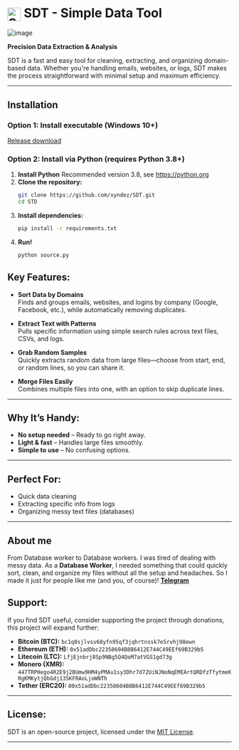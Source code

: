 # <img src="https://github.com/user-attachments/assets/43cd1ac7-8b2f-44d6-91a8-2ac11a38c1e8" alt="SDT" width="30" style="vertical-align: middle;"/> SDT - Simple Data Tool


![image](https://github.com/user-attachments/assets/1c07a8d4-d2ea-420a-b163-365b8a91ecfc)


**Precision Data Extraction & Analysis**

SDT is a fast and easy tool for cleaning, extracting, and organizing domain-based data. Whether you're handling emails, websites, or logs, SDT makes the process straightforward with minimal setup and maximum efficiency.

---

## Installation
### Option 1: Install executable (Windows 10+)
[Release download
](https://github.com/xyndez/SDT/releases/download/v1.1/SimpleDataTool.v1.1.zip)
### Option 2: Install via Python (requires Python 3.8+)

1. **Install Python**
  Recommended version 3.8, see https://python.org
1. **Clone the repository:**
   ```bash
   git clone https://github.com/xyndez/SDT.git
   cd STD
2. **Install dependencies:**
   ```bash
   pip install -r requirements.txt
3. **Run!** 
   ```bash
   python source.py


## Key Features:

- **Sort Data by Domains**  
  Finds and groups emails, websites, and logins by company (Google, Facebook, etc.), while automatically removing duplicates.

- **Extract Text with Patterns**  
  Pulls specific information using simple search rules across text files, CSVs, and logs.

- **Grab Random Samples**  
  Quickly extracts random data from large files—choose from start, end, or random lines, so you can share it.

- **Merge Files Easily**  
  Combines multiple files into one, with an option to skip duplicate lines.

---

## Why It’s Handy:
- **No setup needed** – Ready to go right away.
- **Light & fast** – Handles large files smoothly.
- **Simple to use** – No confusing options.

---

## Perfect For:
- Quick data cleaning
- Extracting specific info from logs
- Organizing messy text files (databases)

---
## About me
From Database worker to Database workers. 
I was tired of dealing with messy data. As a **Database Worker**, I needed something that could quickly sort, clean, and organize my files without all the setup and headaches. So I made it just for people like me (and you, of course)!
**[Telegram](https://t.me/xyndez)**

## Support:

If you find SDT useful, consider supporting the project through donations, this project will expand further:

- **Bitcoin (BTC):** `bc1q0sjlvsv68yfn95qf3jqhrtnssk7e5rvhj98ewn`
- **Ethereum (ETH):** `0x51adDbc22358604B8B6412E744C49EEf69B329b5`
- **Litecoin (LTC):** `LfjEjnbrj8Sp9NBg5Q4QoM7atVGS1gd73g`
- **Monero (XMR):** `447TRPHego4R2E9j2BUmw9HM4yPMAu1sy3Dhr7d72UiNJNoNqEMEArtQRDfzTfytmeKRgKMKytjQbGdj13SKFRAoLjoWNTh`
- **Tether (ERC20):** `00x51adDbc22358604B8B6412E744C49EEf69B329b5`

---

## License:
SDT is an open-source project, licensed under the [MIT License](https://opensource.org/licenses/MIT).

---
